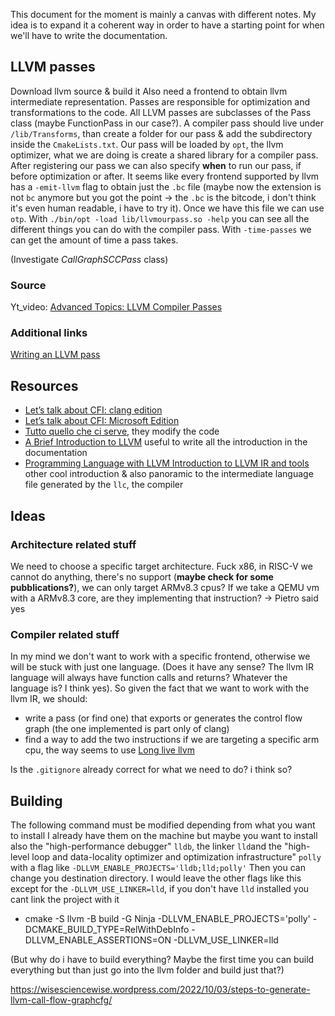 This document for the moment is mainly a canvas with different notes.
My idea is to expand it a coherent way in order to have a starting point for when we'll have to write the documentation.

## LLVM passes

Download llvm source & build it
Also need a frontend to obtain llvm intermediate representation.
Passes are responsible for optimization and transformations to the code.
All LLVM passes are subclasses of the Pass class (maybe FunctionPass in our case?).
A compiler pass should live under `/lib/Transforms`, than create a folder for our pass & add the subdirectory inside the `CmakeLists.txt`.
Our pass will be loaded by `opt`, the llvm optimizer, what we are doing is create a shared library for a compiler pass.
After registering our pass we can also specify **when** to run our pass, if before optimization or after.
It seems like every frontend supported by llvm has a `-emit-llvm` flag to obtain just the `.bc` file (maybe now the extension is not `bc` anymore but you got the point -> the `.bc` is the bitcode, i don't think it's even human readable, i have to try it).
Once we have this file we can use `otp`.
With `./bin/opt -load lib/llvmourpass.so -help` you can see all the different things you can do with the compiler pass.
With `-time-passes` we can get the amount of time a pass takes.

(Investigate _CallGraphSCCPass_ class)

### Source

Yt_video: [Advanced Topics: LLVM Compiler Passes](https://www.youtube.com/watch?v=XK9xG4IGBeU)

### Additional links

[Writing an LLVM pass](https://llvm.org/docs/WritingAnLLVMNewPMPass.html)

## Resources

- [Let’s talk about CFI: clang edition](https://blog.trailofbits.com/2016/10/17/lets-talk-about-cfi-clang-edition/)
- [Let’s talk about CFI: Microsoft Edition](https://blog.trailofbits.com/2016/12/27/lets-talk-about-cfi-microsoft-edition/)
- [Tutto quello che ci serve](https://www.cs.cornell.edu/~asampson/blog/llvm.html), they modify the code
- [A Brief Introduction to LLVM](https://www.youtube.com/watch?v=a5-WaD8VV38) useful to write all the introduction in the documentation
- [Programming Language with LLVM Introduction to LLVM IR and tools](https://www.youtube.com/watch?v=Lvc8qx8ukOI) other cool introduction & also panoramic to the intermediate language file generated by the `llc`, the compiler

## Ideas

### Architecture related stuff

We need to choose a specific target architecture.
Fuck x86, in RISC-V we cannot do anything, there's no support (**maybe check for some pubblications?**), we can only target ARMv8.3 cpus?
If we take a QEMU vm with a ARMv8.3 core, are they implementing that instruction? -> Pietro said yes

### Compiler related stuff

In my mind we don't want to work with a specific frontend, otherwise we will be stuck with just one language.
(Does it have any sense? The llvm IR language will always have function calls and returns? Whatever the language is? I think yes).
So given the fact that we want to work with the llvm IR, we should:

- write a pass (or find one) that exports or generates the control flow graph (the one implemented is part only of clang)
- find a way to add the two instructions if we are targeting a specific arm cpu, the way seems to use [Long live llvm](https://llvm.org/docs/PointerAuth.html)

Is the `.gitignore` already correct for what we need to do? i think so?

## Building

The following command must be modified depending from what you want to install
I already have them on the machine but maybe you want to install also the "high-performance debugger" `lldb`, the linker `lld`and the "high-level loop and data-locality optimizer and optimization infrastructure" `polly` with a flag like `-DLLVM_ENABLE_PROJECTS='lldb;lld;polly'`
Then you can change you destination directory.
I would leave the other flags like this except for the `-DLLVM_USE_LINKER=lld`, if you don't have `lld` installed you cant link the project with it

- cmake -S llvm -B build -G Ninja -DLLVM_ENABLE_PROJECTS='polly' -DCMAKE_BUILD_TYPE=RelWithDebInfo -DLLVM_ENABLE_ASSERTIONS=ON -DLLVM_USE_LINKER=lld

(But why do i have to build everything? Maybe the first time you can build everything but than just go into the llvm folder and build just that?)

https://wisesciencewise.wordpress.com/2022/10/03/steps-to-generate-llvm-call-flow-graphcfg/
